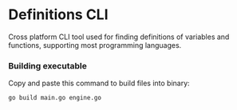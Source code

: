 <h1>Definitions CLI</h1>

<p>Cross platform CLI tool used for finding definitions of variables and functions, supporting most programming languages.</p>

<h3>Building executable</h3>
<p>Copy and paste this command to build files into binary: </p><code>go build main.go engine.go</code>
<br>
